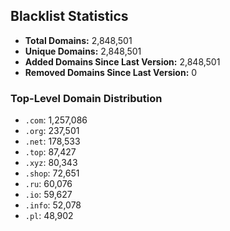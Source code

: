 ## Blacklist Statistics

- **Total Domains:** 2,848,501
- **Unique Domains:** 2,848,501
- **Added Domains Since Last Version:** 2,848,501
- **Removed Domains Since Last Version:** 0

### Top-Level Domain Distribution

-  `.com`: 1,257,086
-  `.org`: 237,501
-  `.net`: 178,533
-  `.top`: 87,427
-  `.xyz`: 80,343
-  `.shop`: 72,651
-  `.ru`: 60,076
-  `.io`: 59,627
-  `.info`: 52,078
-  `.pl`: 48,902
